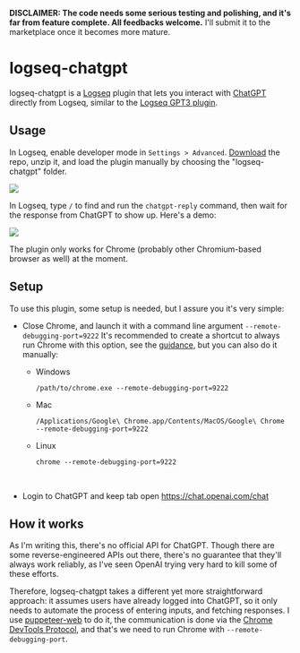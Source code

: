 **DISCLAIMER: The code needs some serious testing and polishing, and it's far from feature complete. All feedbacks welcome.** I'll submit it to the marketplace once it becomes more mature.

# logseq-chatgpt

logseq-chatgpt is a [Logseq](https://github.com/logseq/logseq) plugin that lets you interact with [ChatGPT](https://chat.openai.com/chat) directly from Logseq, similar to the [Logseq GPT3 plugin](https://github.com/briansunter/logseq-plugin-gpt3-openai).

## Usage

In Logseq, enable developer mode in `Settings > Advanced`. [Download](https://github.com/laike9m/logseq-chatgpt/archive/refs/heads/main.zip) the repo, unzip it, and load the plugin manually by choosing the "logseq-chatgpt" folder.

![](https://user-images.githubusercontent.com/2592205/209804322-9346d64a-da20-44e1-856d-4dee0725c377.png)

In Logseq, type `/` to find and run the `chatgpt-reply` command, then wait for the response from ChatGPT to show up. Here's a demo:

![](https://user-images.githubusercontent.com/2592205/209801153-f0b1f1bc-f211-45f6-a50c-028aab4b65d3.gif)

The plugin only works for Chrome (probably other Chromium-based browser as well) at the moment.

## Setup

To use this plugin, some setup is needed, but I assure you it's very simple:

* Close Chrome, and launch it with a command line argument `--remote-debugging-port=9222`
  It's recommended to create a shortcut to always run Chrome with this option, see the [guidance](https://stackoverflow.com/a/58457229/2142577), but you can also do it manually:

  * Windows 
    ```
    /path/to/chrome.exe --remote-debugging-port=9222
    ```

  * Mac
    ```
    /Applications/Google\ Chrome.app/Contents/MacOS/Google\ Chrome --remote-debugging-port=9222
    ```

  * Linux
    ```
    chrome --remote-debugging-port=9222
    ```

​    

- Login to ChatGPT and keep tab open
  https://chat.openai.com/chat  
  

## How it works

As I'm writing this, there's no official API for ChatGPT. Though there are some reverse-engineered APIs out there, there's no guarantee that they'll always work reliably, as I've seen OpenAI trying very hard to kill some of these efforts.

Therefore, logseq-chatgpt takes a different yet more straightforward approach: it assumes users have already logged into ChatGPT, so it only needs to automate the process of entering inputs, and fetching responses. I use [puppeteer-web](https://github.com/entrptaher/puppeteer-web) to do it, the communication is done via the [Chrome DevTools Protocol](https://chromedevtools.github.io/devtools-protocol/), and that's we need to run Chrome with `--remote-debugging-port`.
